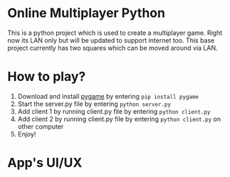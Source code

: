 # Online Multiplayer Python
This is a python project which is used to create a multiplayer game. Right now its LAN only but will be updated to support internet too.
This base project currently has two squares which can be moved around via LAN.

# How to play?
1. Download and install [pygame](https://www.pygame.org/wiki/about) by entering ```pip install pygame```
2. Start the server.py file by entering ```python server.py```
3. Add client 1 by running client.py file by entering ```python client.py```
4. Add client 2 by running client.py file by entering ```python client.py``` on other computer
5. Enjoy!

# App's UI/UX
